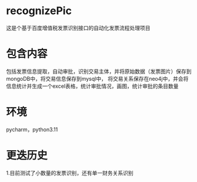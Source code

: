 # recognizePic
这是个基于百度增值税发票识别接口的自动化发票流程处理项目
# 包含内容
包括发票信息提取，自动审批，识别交易主体，并将原始数据（发票图片）保存到mongoDB中，将交易信息保存到mysql中，
将交易关系保存在neo4j中，并会将信息统计并生成一个excel表格，统计审批情况，画图，统计审批的条目数量
# 环境
pycharm，python3.11
# 更迭历史
1.目前测试了小数量的发票识别，还有单一财务关系识别
